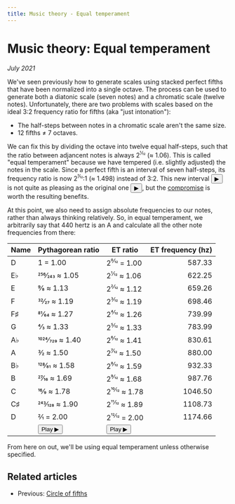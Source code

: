 ```yaml
---
title: Music theory - Equal temperament
---
```

<script src="Sound.js"></script>

# Music theory: Equal temperament

*July 2021*

<script>var d = 587.3295;</script>

We've seen previously how to generate scales using stacked perfect fifths that have been normalized into a single octave. The process can be used to generate both a diatonic scale (seven notes) and a chromatic scale (twelve notes). Unfortunately, there are two problems with scales based on the ideal 3:2 frequency ratio for fifths (aka "just intonation"):

* The half-steps between notes in a chromatic scale aren't the same size.
* 12 fifths &ne; 7 octaves.

We can fix this by dividing the octave into twelve equal half-steps, such that the ratio between adjancent notes is always 2<sup>1&frasl;12</sup> (&approx; 1.06). This is called "equal temperament" because we have tempered (i.e. slightly adjusted) the notes in the scale. Since a perfect fifth is an interval of seven half-steps, its frequency ratio is now 2<sup>7&frasl;12</sup>:1 (&approx; 1.498) instead of 3:2. This new interval <button onclick="playRatios([1, 2 ** (7/12)], 440)">&#9654;</button> is not quite as pleasing as the original one <button onclick="playRatios([1, 3/2], 440)">&#9654;</button>, but the [compromise](https://youtu.be/6NlI4No3s0M?t=28) is worth the resulting benefits.

At this point, we also need to assign absolute frequencies to our notes, rather than always thinking relatively. So, in equal temperament, we arbitrarily say that 440 hertz is an A and calculate all the other note frequencies from there:

| Name     | Pythagorean ratio            | ET ratio                              | ET frequency (hz) |
| -------- | ---------------------------- | ------------------------------------- | ----------------: |
| D        | 1 = 1.00                     | 2<sup>0&frasl;12</sup> = 1.00         | 587.33		      |
| E&flat;  | 256&frasl;243 &approx; 1.05  | 2<sup>1&frasl;12</sup> &approx; 1.06  | 622.25		      |
| E        | 9&frasl;8 &approx; 1.13      | 2<sup>2&frasl;12</sup> &approx; 1.12  | 659.26		      |
| F        | 32&frasl;27 &approx; 1.19    | 2<sup>3&frasl;12</sup> &approx; 1.19  | 698.46		      |
| F&sharp; | 81&frasl;64 &approx; 1.27    | 2<sup>4&frasl;12</sup> &approx; 1.26  | 739.99		      |
| G        | 4&frasl;3 &approx; 1.33      | 2<sup>5&frasl;12</sup> &approx; 1.33  | 783.99		      |
| A&flat;  | 1024&frasl;729 &approx; 1.40 | 2<sup>6&frasl;12</sup> &approx; 1.41  | 830.61		      |
| A        | 3&frasl;2 &approx; 1.50      | 2<sup>7&frasl;12</sup> &approx; 1.50  | 880.00    	      |
| B&flat;  | 128&frasl;81 &approx; 1.58   | 2<sup>8&frasl;12</sup> &approx; 1.59  | 932.33		      |
| B        | 27&frasl;16 &approx; 1.69    | 2<sup>9&frasl;12</sup> &approx; 1.68  | 987.76		      |
| C        | 16&frasl;9 &approx; 1.78     | 2<sup>10&frasl;12</sup> &approx; 1.78 | 1046.50		      |
| C&sharp; | 243&frasl;128 &approx; 1.90  | 2<sup>11&frasl;12</sup> &approx; 1.89 | 1108.73		      |
| D        | 2&frasl;1 = 2.00             | 2<sup>12&frasl;12</sup> = 2.00        | 1174.66		      |
|          | <button onclick="playRatios([1, 256/243, 9/8, 32/27, 81/64, 4/3, 1024/729, 3/2, 128/81, 27/16, 16/9, 243/128, 2], d)">Play &#9654;</button> | <button onclick="playRatios([2**(0/12), 2**(1/12), 2**(2/12), 2**(3/12), 2**(4/12), 2**(5/12), 2**(6/12), 2**(7/12), 2**(8/12), 2**(9/12), 2**(10/12), 2**(11/12), 2**(12/12)], d)">Play &#9654;</button>

From here on out, we'll be using equal temperament unless otherwise specified.

## Related articles

* Previous: [Circle of fifths](04-CircleOfFifths.html)
